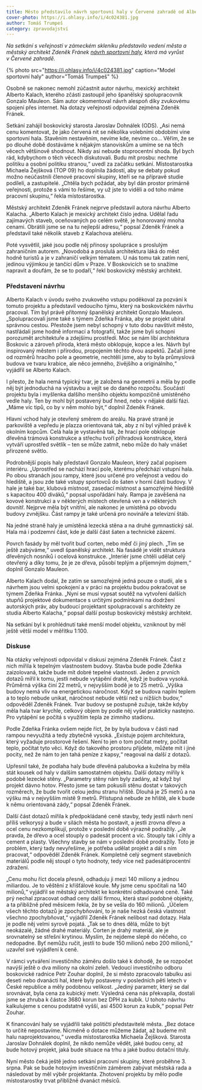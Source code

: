 ```yaml
---
title: Město představilo návrh sportovní haly v Červené zahradě od Alberto Kalacha
cover-photo: https://i.ohlasy.info/i/4c024381.jpg
author: Tomáš Trumpeš
category: zpravodajství
---
```


*Na setkání s veřejností v zámeckém skleníku představilo vedení města a městský architekt Zdeněk Fránek [návrh sportovní haly](https://data.ohlasy.info/2021/studie-haly.pdf), která má vyrůst v Červené zahradě.*

{% photo src="https://i.ohlasy.info/i/4c024381.jpg" caption="Model sportovní haly" author="Tomáš Trumpeš" %}

Osobně se nakonec nemohl zúčastnit autor návrhu, mexický architekt Alberto Kalach, kterého zčásti zastoupil jeho španělský spolupracovník Gonzalo Mauleon. Sám autor okomentoval návrh alespoň díky zvukovému spojení přes internet. Na dotazy veřejnosti odpovídal zejména Zdeněk Fránek.

Setkání zahájil boskovický starosta Jaroslav Dohnálek (ODS). „Asi nemá cenu komentovat, že jako červená nit se několika volebními obdobími vine sportovní hala. Stavěním nestavěním, nevíme kde, nevíme co… Věřím, že se po dlouhé době dostáváme k nějakým stanoviskům a umíme se na těch věcech většinově shodnout. Nikdy asi nebude stoprocentní shoda. Byl bych rád, kdybychom o těch věcech diskutovali. Budu mít prosbu: nechme politiku a osobní politiku stranou,“ uvedl za začátku setkání. Místostarostka Michaela Žejšková (TOP 09) ho doplnila žádostí, aby se debaty pokud možno neúčastnili členové pracovní skupiny, kteří se na přípravě studie podíleli, a zastupitelé. „Chtěla bych požádat, aby byl dán prostor primárně veřejnosti, protože s vámi to řešíme, vy už jste to viděli a od toho máme pracovní skupinu,“ řekla místostarostka.

Městský architekt Zdeněk Fránek nejprve představil autora návrhu Alberto Kalacha. „Alberto Kalach je mexický architekt číslo jedna. Udělal řadu zajímavých staveb, oceňovaných po celém světě, je honorovaný mnoha cenami. Obrátili jsme se na tu nejlepší adresu,“ popsal Zdeněk Fránek a představil také několik staveb z Kalachova ateliéru.

Poté vysvětlil, jaké jsou podle něj přínosy spolupráce s proslulým zahraničním autorem. „Novodobá a proslulá architektura láká do měst hodně turistů a je v zahraničí velkým tématem. U nás tomu tak zatím není, jedinou výjimkou je tančící dům v Praze. V Boskovicích se to snažíme napravit a doufám, že se to podaří,“ řekl boskovický městský architekt.

### Představení návrhu

Alberto Kalach v úvodu svého zvukového vstupu poděkoval za pozvání k tomuto projektu a představil vedoucího týmu, který na boskovickém návrhu pracoval. Tím byl právě přítomný španělský architekt Gonzalo Mauleon. „Spolupracovali jsme také s týmem Zdeňka Fránka, aby se projekt ubíral správnou cestou. Přestože jsem nebyl schopný v tuto dobu navštívit město, nastřádali jsme hodně informací a fotografií, takže jsme byli schopni porozumět architektuře a zdejšímu prostředí. Moc se nám líbí architektura Boskovic a zároveň příroda, která město obklopuje, kopce a les. Návrh byl inspirovaný městem i přírodou, propojením těchto dvou aspektů. Začali jsme od rozměrů hracího pole a geometrie, nechtěli jsme, aby to byla průmyslová budova ve tvaru krabice, ale něco jemného, živějšího a originálního,“ vyjádřil se Alberto Kalach.

I přesto, že hala nemá typický tvar, je založená na geometrii a měla by podle něj být jednoduchá na výstavbu a vejít se do daného rozpočtu. Součástí projektu byla i myšlenka dalšího menšího objektu kompozičně umístěného vedle haly. Ten by mohl být postavený buď hned, nebo v nějaké další fázi. „Máme víc tipů, co by v něm mohlo být,“ doplnil Zdeněk Fránek.

Hlavní vchod haly je otevřený směrem do areálu. Na pravé straně je parkoviště a vepředu je plazza orientovaná tak, aby z ní byl výhled právě k okolním kopcům. Celá hala je vystavěná tak, že hrací pole obklopuje dřevěná trámová konstrukce a střechu tvoří příhradová konstrukce, která vytváří uprostřed světlík – ten se může zatmít, nebo může do haly vnášet přirozené světlo.

Podrobnější popis haly představil Gonzalo Mauleon, který začal popisem interiéru. „Uprostřed se nachází hrací pole, kterému předchází vstupní hala. Po obou stranách jsou rampy, které jsou určené pro veřejnost a vedou do hlediště, a jsou zde také vstupy sportovců do šaten v horní části budovy. V hale je také bar, klubová místnost, zasedací místnost a samozřejmě hlediště s kapacitou 400 diváků,“ popsal uspořádání haly. Rampa je zavěšená na kovové konstrukci a v některých místech otevřená ven a v některých dovnitř. Nejprve měla být vnitřní, ale nakonec je umístěná po obvodu budovy zvnějšku. Část rampy je také určená pro novináře a televizní štáb. 

Na jedné straně haly je umístěná lezecká stěna a na druhé gymnastický sál. Hala má i podzemní část, kde je další část šaten a technické zázemí. 

Povrch fasády by měl tvořit buď corten, nebo měď či jiný plech. „Tím se ještě zabýváme,“ uvedl španělský architekt. Na fasádě je vidět struktura dřevěných nosníků i ocelová konstrukce. „Interiér jsme chtěli udělat celý otevřený a díky tomu, že je ze dřeva, působí teplým a příjemným dojmem,“ doplnil Gonzalo Mauleon.

Alberto Kalach dodal, že zatím se samozřejmě jedná pouze o studii, ale s návrhem jsou velmi spokojení a v práci na projektu budou pokračovat se týmem Zdeňka Fránka. „Nyní se musí vypsat soutěž na vytvoření dalších stupňů projektové dokumentace s určitými podmínkami na dodržení autorských práv, aby budoucí projektant spolupracoval s architekty ze studia Alberto Kalacha,“ popsal další postup boskovický městský architekt.

Na setkání byl k prohlédnutí také menší model objektu, vzniknout by měl ještě větší model v měřítku 1:100.

### Diskuse

Na otázky veřejnosti odpovídal v diskusi zejména Zdeněk Fránek. Část z nich mířila k tepelným vlastnostem budovy. Stavba bude podle Zdeňka zaizolovaná, takže bude mít dobré tepelné vlastnosti. Jeden z prvních dotazů mířil k tomu, jestli nebude vytápění drahé, když je budova vysoká. Průměrná výška činí 22 metrů, v nejvyšším bodě je to 25 metrů. „Výška budovy nemá vliv na energetickou náročnost. Když se budova naplní teplem a to teplo nebude unikat, náročnost nebude větší než u nižších budov,“ odpověděl Zdeněk Fránek. Tvar budovy se postupně zužuje, takže kdyby měla hala tvar krychle, celkový objem by podle něj vyšel prakticky nastejno. Pro vytápění se počítá s využitím tepla ze zimního stadionu.

Podle Zdeňka Fránka ovšem nejde říct, že by byla budova v části nad rampou nevyužitá a tedy zbytečně vysoká. „Existuje pojem architektura, který vyžaduje prostorové řešení. Není to jen o tom počítat metry, počítat teplo, počítat tyto věci. Když do takového prostoru přijdete, můžete mít i jiné pocity, než že nám to jen tahá peníze z kapsy,“ reagoval na další z dotazů.

Upřesnil také, že podlaha haly bude dřevěná palubovka a kuželna by měla stát kousek od haly v dalším samostatném objektu. Další dotazy mířily k podobě lezecké stěny. „Parametry stěny nám byly zadány, až když byl projekt dávno hotov. Přesto jsme se tam pokusili stěnu dostat v takových rozměrech, že bude tvořit celou jednu stranu hřiště. Dlouhá je 25 metrů a na výšku má v nejvyšším místě 9 metrů. Přístupná nebude ze hřiště, ale k bude k němu orientovaná zády,“ popsal Zdeněk Fránek.

Další část dotazů mířila k předpokládané ceně stavby, tedy jestli návrh není příliš velkorysý a bude v silách města ho postavit, a jestli zrovna dřevo a ocel cenu nezkomplikují, protože v poslední době výrazně podražily. „Je pravda, že dřevo a ocel stouply o padesát procent a víc. Stouply tak i cihly a cement a plasty. Všechny stavby se nám v poslední době prodražily. Toto je problém, který tady nevyřešíme, je potřeba udělat projekt a dál s ním pracovat,“ odpověděl Zdeněk Fránek. Kompletně celý segment stavebních materiálů podle něj stoupl o tyto hodnoty, tedy více než padesátiprocentní zdražení.

„Cenu mohu říct docela přesně, odhaduju ji mezi 140 miliony a jednou miliardou. Je to věštění z křišťálové koule. My jsme cenu spočítali na 140 milionů,“ vyjádřil se městský architekt ke konkrétní odhadované ceně. Také prý nechal zpracovat odhad ceny další firmou, která staví podobné objekty, a ta přibližně před měsícem řekla, že by se vešla do 160 milionů. „Účelem všech těchto dotazů je zpochybňování, to je naše hezká česká vlastnost  všechno zpochybňovat,“ vyjádřil Zdeněk Fránek nelibost nad dotazy. Hala je podle něj velmi syrově pojatá. „Tak se to dnes dělá, může to být neokázalé, žádné drahé materiály. Corten je drahý materiál, ale je srovnatelný se střešní krytinou. Myslím, že nejdeme slepě do něčeho, co nedopadne. Byť nemůžu ručit, jestli to bude 150 milionů nebo 200 milionů,“ uzavřel své vyjádření k ceně. 

V rámci vytváření investičního záměru došlo také k dohodě, že se rozpočet navýší ještě o dva miliony na okolní zeleň. Vedoucí investičního odboru boskovické radnice Petr Zouhar doplnil, že si město zpracovalo tabulku asi deseti nebo dvanácti hal, které byly postaveny v posledních pěti letech v České republice a měly podobnou velikost. „Jediný parametr, který se dal srovnávat, byla cena za kubický metr. Výsledná cena nás překvapila, dostali jsme se zhruba k částce 3680 korun bez DPH za kubík. U tohoto návrhu kalkulujeme s cenou podstatně vyšší, asi 4500 korun za kubík,“ popsal Petr Zouhar.

K financování haly se vyjádřili také političtí představitelé města. „Bez dotace to určitě nepostavíme. Nicméně o dotace můžeme žádat, až budeme mít halu naprojektovanou,“ uvedla místostarostka Michaela Žejšková. Starosta Jaroslav Dohnálek doplnil, že nikdo nemůže vědět, jaké budou ceny, až bude hotový projekt, jaká bude situace na trhu a jaké budou dotační tituly. 

Nyní město čeká ještě jedno setkání pracovní skupiny, které proběhne 3. srpna. Pak se bude hotovým investičním záměrem zabývat městská rada a následovat by měl výběr projektanta. Zhotovení projektu by mělo podle místostarostky trvat přibližně dvanáct měsíců.